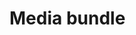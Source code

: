 # Media bundle

<!--@include: ./introduction.md -->
<!--@include: ./installation.md -->
<!--@include: ./file-entity.md -->
<!--@include: ./storage.md -->
<!--@include: ./format.md -->
<!--@include: ./commands.md -->

